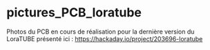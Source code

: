 # pictures_PCB_loratube
Photos du PCB en cours de réalisation pour la dernière version du LoraTUBE présenté ici : https://hackaday.io/project/203696-loratube
